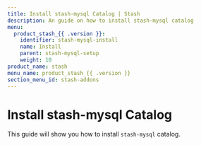 ```yaml
---
title: Install stash-mysql Catalog | Stash
description: An guide on how to install stash-mysql catalog
menu:
  product_stash_{{ .version }}:
    identifier: stash-mysql-install
    name: Install
    parent: stash-mysql-setup
    weight: 10
product_name: stash
menu_name: product_stash_{{ .version }}
section_menu_id: stash-addons
---
```


# Install stash-mysql Catalog

This guide will show you how to install `stash-mysql` catalog.
